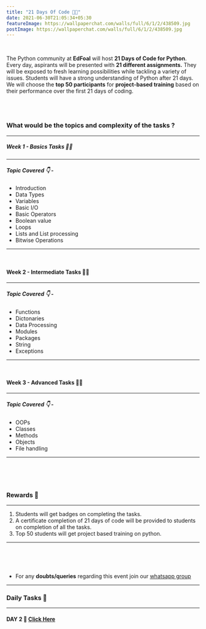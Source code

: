 ```yaml
---
title: "21 Days Of Code 👨‍💻"
date: 2021-06-30T21:05:34+05:30
featureImage: https://wallpaperchat.com/walls/full/6/1/2/438509.jpg
postImage: https://wallpaperchat.com/walls/full/6/1/2/438509.jpg
---
```


<br>

The Python community at **EdFoal** will host **21 Days of Code for Python**.
Every day, aspirants will be presented with **21 different assignments.**
They will be exposed to fresh learning possibilities while tackling a variety of issues.
Students will have a strong understanding of Python after 21 days.
We will choose the **top 50 participants** for **project-based training** based on their performance over the first 21 days of coding.

<br>
<br>

### What would be the topics and complexity of the tasks ?
***
##### Week 1 - Basics Tasks 👨‍💼
***
##### Topic Covered 👇 -
+ Introduction
+ Data Types
+ Variables
+ Basic I/O
+ Basic Operators
+ Boolean value 
+ Loops
+ Lists and List processing
+ Bitwise Operations
***
<br>

#### Week 2 - Intermediate Tasks 👨‍💻
***
##### Topic Covered 👇 - 
+ Functions
+ Dictonaries
+ Data Processing
+ Modules
+ Packages
+ String
+ Exceptions
***
<br>

#### Week 3 - Advanced Tasks 👨‍🎨
***
##### Topic Covered 👇 - 
+ OOPs
+ Classes
+ Methods
+ Objects
+ File handling 
***
<br>
<br>
<br>

### Rewards 🥇
***
1. Students will get badges on completing the tasks.
2. A certificate completion of 21 days  of code will be provided to students on completion of all the tasks.
3. Top 50 students will get project based training on python.
***
<br>
<br>
<br>

<!-- ### How to apply 
***
Click on the link below to apply after you can able to join our [whatsapp group](https://chat.whatsapp.com/JbiaISYVomr7lMsb2gPBWc)

[Apply Here For Program ⬇](https://forms.gle/KiNoUxX4GXMkua9YA)  -->


- For any **doubts/queries** regarding this event join our [whatsapp group](https://chat.whatsapp.com/JbiaISYVomr7lMsb2gPBWc)
***
### Daily Tasks 📝 
***

#### DAY 2 🚀 [Click Here](https://p.hck.re/7nN4)

